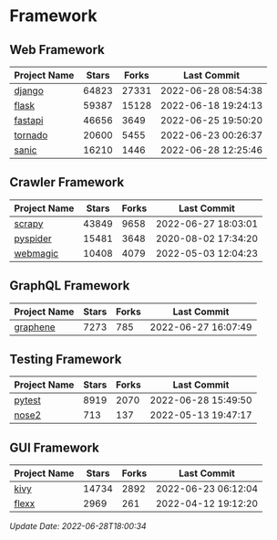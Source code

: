 # Framework

## Web Framework
| Project Name | Stars | Forks | Last Commit |
| ------------ | ----- | ----- | ----------- |
| [django](https://github.com/django/django) | 64823 | 27331 | 2022-06-28 08:54:38 |
| [flask](https://github.com/pallets/flask) | 59387 | 15128 | 2022-06-18 19:24:13 |
| [fastapi](https://github.com/tiangolo/fastapi) | 46656 | 3649 | 2022-06-25 19:50:20 |
| [tornado](https://github.com/tornadoweb/tornado) | 20600 | 5455 | 2022-06-23 00:26:37 |
| [sanic](https://github.com/sanic-org/sanic) | 16210 | 1446 | 2022-06-28 12:25:46 |

## Crawler Framework
| Project Name | Stars | Forks | Last Commit |
| ------------ | ----- | ----- | ----------- |
| [scrapy](https://github.com/scrapy/scrapy) | 43849 | 9658 | 2022-06-27 18:03:01 |
| [pyspider](https://github.com/binux/pyspider) | 15481 | 3648 | 2020-08-02 17:34:20 |
| [webmagic](https://github.com/code4craft/webmagic) | 10408 | 4079 | 2022-05-03 12:04:23 |

## GraphQL Framework
| Project Name | Stars | Forks | Last Commit |
| ------------ | ----- | ----- | ----------- |
| [graphene](https://github.com/graphql-python/graphene) | 7273 | 785 | 2022-06-27 16:07:49 |

## Testing Framework
| Project Name | Stars | Forks | Last Commit |
| ------------ | ----- | ----- | ----------- |
| [pytest](https://github.com/pytest-dev/pytest) | 8919 | 2070 | 2022-06-28 15:49:50 |
| [nose2](https://github.com/nose-devs/nose2) | 713 | 137 | 2022-05-13 19:47:17 |

## GUI Framework
| Project Name | Stars | Forks | Last Commit |
| ------------ | ----- | ----- | ----------- |
| [kivy](https://github.com/kivy/kivy) | 14734 | 2892 | 2022-06-23 06:12:04 |
| [flexx](https://github.com/flexxui/flexx) | 2969 | 261 | 2022-04-12 19:12:20 |

*Update Date: 2022-06-28T18:00:34*